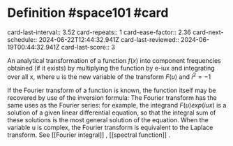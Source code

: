 # Definition #space101 #card
card-last-interval:: 3.52
card-repeats:: 1
card-ease-factor:: 2.36
card-next-schedule:: 2024-06-22T12:44:32.941Z
card-last-reviewed:: 2024-06-19T00:44:32.941Z
card-last-score:: 3

An analytical transformation of a function $f(x)$ into component frequencies obtained (if it
exists) by multiplying the function by e-iux and integrating over all x, where u is the new variable of the transform $F(u)$ and $i^2=-1$

If the Fourier transform of a function is known, the function
itself may be recovered by use of the inversion formula: The Fourier
transform has the same uses as the Fourier series: for example, the
integrand $F(u) exp (iux)$ is a solution of a given linear
differential equation, so that the integral sum of these solutions
is the most general solution of the equation. When the variable u is
complex, the Fourier transform is equivalent to the Laplace
transform. See [[Fourier integral]] , [[spectral function]] .